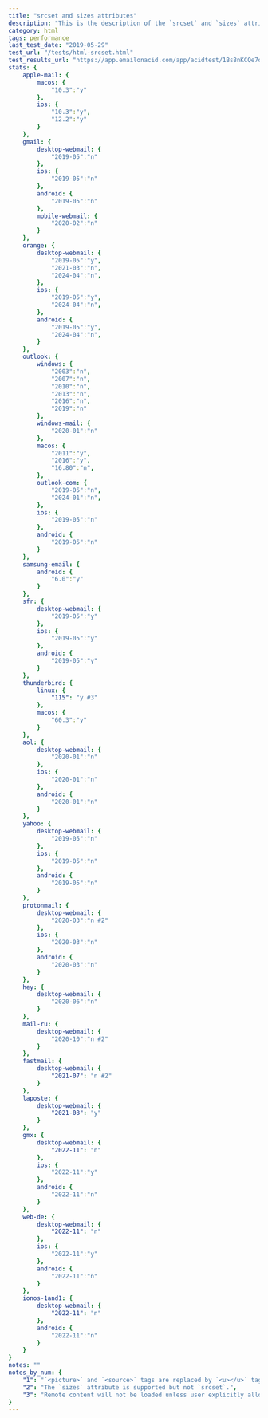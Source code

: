 ```yaml
---
title: "srcset and sizes attributes"
description: "This is the description of the `srcset` and `sizes` attributes."
category: html
tags: performance
last_test_date: "2019-05-29"
test_url: "/tests/html-srcset.html"
test_results_url: "https://app.emailonacid.com/app/acidtest/1Bs8nKCQe7qRRBaKa2CdUjcn5j2RBqTSPtf6FRSTh2nQg/list"
stats: {
    apple-mail: {
        macos: {
            "10.3":"y"
        },
        ios: {
            "10.3":"y",
            "12.2":"y"
        }
    },
    gmail: {
        desktop-webmail: {
            "2019-05":"n"
        },
        ios: {
            "2019-05":"n"
        },
        android: {
            "2019-05":"n"
        },
        mobile-webmail: {
            "2020-02":"n"
        }
    },
    orange: {
        desktop-webmail: {
            "2019-05":"y",
            "2021-03":"n",
            "2024-04":"n",
        },
        ios: {
            "2019-05":"y",
            "2024-04":"n",
        },
        android: {
            "2019-05":"y",
            "2024-04":"n",
        }
    },
    outlook: {
        windows: {
            "2003":"n",
            "2007":"n",
            "2010":"n",
            "2013":"n",
            "2016":"n",
            "2019":"n"
        },
        windows-mail: {
            "2020-01":"n"
        },
        macos: {
            "2011":"y",
            "2016":"y",
            "16.80":"n",
        },
        outlook-com: {
            "2019-05":"n",
            "2024-01":"n",
        },
        ios: {
            "2019-05":"n"
        },
        android: {
            "2019-05":"n"
        }
    },
    samsung-email: {
        android: {
            "6.0":"y"
        }
    },
    sfr: {
        desktop-webmail: {
            "2019-05":"y"
        },
        ios: {
            "2019-05":"y"
        },
        android: {
            "2019-05":"y"
        }
    },
    thunderbird: {
        linux: {
      		"115": "y #3"
    	},
        macos: {
            "60.3":"y"
        }
    },
    aol: {
        desktop-webmail: {
            "2020-01":"n"
        },
        ios: {
            "2020-01":"n"
        },
        android: {
            "2020-01":"n"
        }
    },
    yahoo: {
        desktop-webmail: {
            "2019-05":"n"
        },
        ios: {
            "2019-05":"n"
        },
        android: {
            "2019-05":"n"
        }
    },
    protonmail: {
        desktop-webmail: {
            "2020-03":"n #2"
        },
        ios: {
            "2020-03":"n"
        },
        android: {
            "2020-03":"n"
        }
    },
    hey: {
        desktop-webmail: {
            "2020-06":"n"
        }
    },
    mail-ru: {
        desktop-webmail: {
            "2020-10":"n #2"
        }
    },
    fastmail: {
        desktop-webmail: {
            "2021-07": "n #2"
        }
    },
    laposte: {
        desktop-webmail: {
            "2021-08": "y"
        }
    },
	gmx: {
		desktop-webmail: {
			"2022-11": "n"
		},
		ios: {
			"2022-11":"y"
		},
		android: {
			"2022-11":"n"
		}
	},
	web-de: {
		desktop-webmail: {
			"2022-11": "n"
		},
		ios: {
			"2022-11":"y"
		},
		android: {
			"2022-11":"n"
		}
	},
	ionos-1and1: {
		desktop-webmail: {
			"2022-11": "n"
		},
		android: {
			"2022-11":"n"
		}
	}
}
notes: ""
notes_by_num: {
    "1": "`<picture>` and `<source>` tags are replaced by `<u></u>` tags.",
    "2": "The `sizes` attribute is supported but not `srcset`.",
    "3": "Remote content will not be loaded unless user explicitly allows 'remote content'"
}
---
```

